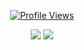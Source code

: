 <a href="https://github.com/ewsgit">
  <p align="center">
    <img src="https://komarev.com/ghpvc/?username=ewsgit" alt="Profile Views">
  </p>
</a>

<p align="center">
  <img src="https://github-readme-stats.vercel.app/api?username=ewsgit&text_color=ffffff&show_icons=true&count_private=true&hide_border=true&bg_color=333333" />
  <img src="https://github-readme-stats.vercel.app/api/top-langs/?username=ewsgit&langs_count=10&bg_color=333333&hide_border=true&text_color=ffffff" />
</p>
